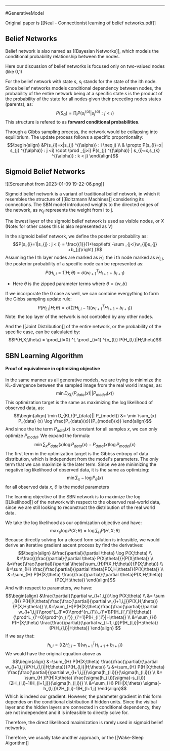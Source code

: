 ----
#GenerativeModel 

Original paper is [[Neal - Connectionist learning of belief networks.pdf]]

## Belief Networks

Belief network is also named as [[Bayesian Networks]], which models the conditional probability relationship between the nodes. 

Here our discussion of belief networks is focused only on two-valued nodes (like 0,1)

For the belief network with state $s$, $s_i$ stands for the state of the ith node. Since belief networks models conditional dependency between nodes, the probability of the entire network being at a specific state $s$ is the product of the probability of the state for all nodes given their preceding nodes states (parents), as:
$$P(S_{\alpha}) = \prod_{i}P(s_{i} ^{(\alpha)}| s_{j} ^{(\alpha)}:j<i)$$
This structure is refered to as **forward conditional probabilities**. 

Through a Gibbs sampling process, the network would be collapsing into equilibrium. The update process follows a specific proportionality:
$$\begin{align}
&P(s_{i}=x|s_{j} ^{(\alpha)} : i \neq j)  \\
& \propto P(s_{i}=x| s_{j} ^{(\alpha)} : j <i) \cdot \prod _{j>i} P(s_{j} ^{(\alpha)} | s_{i}=x,s_{k} ^{(\alpha)} : k < j)
\end{align}$$
## Sigmoid Belief Networks

![[Screenshot from 2023-01-09 19-22-06.png]]

Sigmoid belief network is a variant of traditional belief network, in which it resembles the structure of [[Boltzmann Machines]] considering its connections. The SBN model introduced weights to the directed edges of the network, as $w_{ij}$ represents the weight from i to j.

The lowest layer of the sigmoid belief network is used as visible nodes, or $X$  (Note: for other cases this is also represented as $V$)

In the sigmoid belief network, we define the posterior probability as:
$$P(s_{i}=1|s_{j} : j < i) = \frac{{1}}{1+\exp\left( -\sum _{j<i}w_{ij}s_{j} +b_{j}\right) }$$
Assuming the l th layer nodes are marked as $H_{l}$, the i th node marked as $H_{l,i}$, the posterior probability of a specific node can be represented as:
$$P(H_{l,i}=1|H;\theta) = \sigma(w^T_{l+1}H_{l+1} + b_{l+1})$$
- Here $\theta$ is the zipped parameter terms where $\theta = \{w,b\}$ 

If we incorporate the 0 case as well, we can combine evergything to form the Gibbs sampling update rule:
$$P(H_{l,i}|H;\theta) = \sigma((2H_{l,i}-1)(w^T_{l+1}H_{l+1}+b_{l+1}))$$
Note: the top layer of the network is not controlled by any other nodes.

And the [[Joint Distribution]] of the entire network, or the probability of the specific case, can be calculated by:
$$P(H,X;\theta) = \prod_{l=0} ^L \prod _{i=1} ^{n_{l}} P(H_{l,i}|H;\theta)$$
## SBN Learning Algorithm


#### Proof of equivalence in optimizing objective

In the same manner as all generative models, we are trying to minimize the KL-divergence between the sampled image from the real world images, as:
$$\min D_{KL}(P_{data} (x)|| P_{model}(x))$$
This optimization target is the same as maximizing the log likelihood of observed data, as:
$$\begin{align}
\min D_{KL}(P_{data}|| P_{model}) &= \min \sum_{x} P_{data} (x) \log \frac{P_{data}(x)}{P_{model}(x)}
\end{align}$$
And since the the term $P_{data}(x)$ is constant for all samples $x$, we can only optimize $P_{model}$. We expand the formula:
$$\min \sum_{x} P_{data} (x) \log {P_{data}(x)} - P_{data} (x) \log {P_{model}(x)}$$
The first term in the optimization target is the Gibbss entropy of data distribution, which is independent from the model's parameters. The only term that we can maximize is the later term. Since we are minimizing the negative log likelihood of observed data, it is the same as optimizing:
$$\min \sum_{x}- \log P_{\theta}(x)$$
for all observed data $x$, $\theta$ is the model parameters

The learning objective of the SBN network is to maximize the log [[Likelihood]] of the network with respect to the observed real-world data, since we are still looking to reconstruct the distribution of the real world data.

We take the log likelihood as our optimization objective and have:
$$\max _{\theta} \log P(X;\theta) = \log \sum _{H} P(H,X;\theta)$$
Because directly solving for a closed form solution is infeasible, we would derive an iterative gradient ascent process by find the derivatives:
$$\begin{align}
&\frac{\partial}{\partial \theta} \log P(X;\theta)  \\
&=\frac{{\frac{\partial}{\partial \theta}  P(X;\theta)}}{P(X;\theta)} \\
&=\frac{\frac{\partial}{\partial \theta}\sum_{H}P(X,H;\theta)}{P(X;\theta)} \\
&=\sum_{H} \frac{\frac{\partial}{\partial \theta}P(X,H;\theta)}{P(X;\theta)} \\
&=\sum_{H} P(H|X;\theta) \frac{\frac{\partial}{\partial \theta}P(X,H;\theta)}{P(X,H;\theta)}
\end{align}$$
And with respect to parameters, we have:
$$\begin{align}
&\frac{\partial}{\partial w_{l+1,i,j}}\log P(X;\theta)  \\
&= \sum _{H} P(H|X;\theta)\frac{\frac{\partial}{\partial w_{l+1,i,j}}P(X,H;\theta)}{P(X,H;\theta)} \\
&=\sum_{H}P(H|X;\theta)\frac{\frac{\partial}{\partial w_{l+1,i,j}}\prod^L_{l'=0}\prod^{n_{l'}}_{i'=1}P(H_{l',i'}|H;\theta)}{\prod^L_{l'=0}\prod^{n_{l'}}_{i'=1}P(H_{l',i'}|H;\theta)} \\
&=\sum_{H} P(H|X;\theta) \frac{\frac{\partial}{\partial w_{l+1,i,j}}P(H_{l,i}|H;\theta)}{P(H_{l,i}|H;\theta)}
\end{align}
$$
If we say that:
$$h_{l,i}  = ((2H_{l,i}-1)(w^T_{l+1}H_{l+1}+b_{l+1}))$$
We would have the original equation above as
$$\begin{align}
&=\sum_{H} P(H|X;\theta) \frac{\frac{\partial}{\partial w_{l+1,i,j}}P(H_{l,i}|H;\theta)}{P(H_{l,i}|H;\theta)} \\
&=\sum_{H} P(H|X;\theta) \frac{\frac{\partial}{\partial w_{l+1,i,j}}\sigma(h_{l.i})}{\sigma(h_{l,i})} \\
&= \sum_{H }P(H|X;\theta) \frac{\sigma(h_{l,i})\sigma(-s_{l,i})(2H_{l,i}-1)H_{l+1,j}}{\sigma(h_{l,i})} \\
&=\sum_{H} P(H|X;\theta) \sigma(-h_{l,i})(2H_{l,i}-1)H_{l+1,j}
\end{align}$$
Which is indeed our gradient. 
However, the parameter gradient in this form dependes on the conditional distribution if hidden units. Since the visibal layer and the hidden layers are connected in conditional dependency, they are not independent and it is infeasible to directly solve for. 

Therefore, the direct likelihood maximization is rarely used in sigmoid belief networks.

Therefore, we usually take another approach, or the [[Wake-Sleep Algorithm]]


